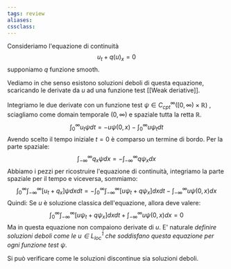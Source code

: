 ```yaml
---
tags: review
aliases:
cssclass:
---
```

 
Consideriamo l'equazione di continuità
$$
u_t + q(u)_x = 0
$$
supponiamo $q$ funzione smooth. 

Vediamo in che senso esistono soluzioni deboli di questa equazione, scaricando le derivate da $u$ ad una funzione test [[Weak deriative]].

Integriamo le due derivate con un funzione test $\psi \in C^{\infty}_{cpt}([0,\infty)\times \mathbb{R})$ , sciagliamo come domain temporale $(0,\infty)$ e spaziale tutta la retta $\mathbb{R}$.
$$
\int_0^\infty u_t \psi dt = -u\psi(0,x)-\int_0^\infty u \psi_t dt
$$
Avendo scelto il tempo iniziale $t=0$ è comparso un termine di bordo.
Per la parte spaziale:
$$
\int_{-\infty}^\infty q_x\psi dx = -\int_{-\infty}^\infty q \psi_x dx
$$
Abbiamo i pezzi per ricostruire l'equazione di continuità, integriamo la parte spaziale per il tempo e viceversa, sommiamo:
$$
\int_0^\infty \int_{-\infty}^\infty \Big[ u_t + q_x\Big]\psi dxdt = -\int_0^\infty \int_{-\infty}^\infty \Big[ u\psi_t + q\psi_x \Big]dxdt - \int_{-\infty}^\infty u\psi(0,x)dx
$$
Quindi: Se $u$ è soluzione classica dell'equazione, allora deve valere:
$$
\int_0^\infty \int_{-\infty}^\infty \Big[ u\psi_t + q\psi_x \Big]dxdt + \int_{-\infty}^\infty u\psi(0,x)dx = 0
$$
Ma in questa equazione non compaiono derivate di $u$. E' naturale _definire soluzioni deboli come le $u \in L^1_{loc}$ che soddisfano questa equazione per ogni funzione test $\psi$_.

Si può verificare come le soluzioni discontinue sia soluzioni deboli.

